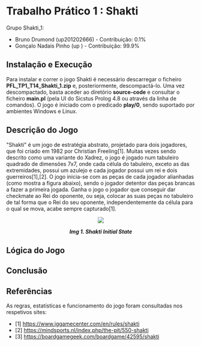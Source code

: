 # Trabalho Prático 1 : Shakti

Grupo Shakti_1:

- Bruno Drumond (up201202666) - Contribuição: 0.1%
- Gonçalo Nadais Pinho (up ) - Contribuição: 99.9%


## Instalação e Execução

<p justify="center">
Para instalar e correr o jogo Shakti é necessário descarregar o ficheiro <b>PFL_TP1_T14_Shakti_1.zip</b> e, posteriormente, descompactá-lo. Uma vez descompactado, basta aceder ao diretório <b>source-code</b> e consultar o ficheiro <b>main.pl</b> (pela UI do Sicstus Prolog 4.8 ou através da linha de comandos). O jogo é iniciado com o predicado <b>play/0</b>, sendo suportado por ambientes Windows e Linux.
</p>

## Descrição do Jogo

<p justify="center">
"Shakti" é um jogo de estratégia abstrato, projetado para dois jogadores, que foi criado em 1982 por Christian Freeling[1]. Muitas vezes sendo descrito como uma variante do Xadrez, o jogo é jogado num tabuleiro quadrado de dimensões 7x7, onde cada célula do tabuleiro, exceto as das extremidades, possui um azulejo e cada jogador possui um rei e dois guerreiros[1],[2].
O jogo inicia-se com as peças de cada jogador alianhadas (como mostra a figura abaixo), sendo o jogador detentor das peças brancas a fazer a primeira jogada. Ganha o jogo o jogador que conseguir dar checkmate ao Rei do oponente, ou seja, colocar as suas peças no tabuleiro de tal forma que o Rei do seu oponente, independentemente da célula para o qual se mova, acabe sempre capturado[1].
</p>

<p align="center" justify="center">
  <img src="https://user-images.githubusercontent.com/93979108/209412036-556cc571-4d9f-47d6-aa13-f9a697207c42.gif"/>
</p>
<p align="center">
  <b><i>Img 1. Shakti Initial State</i></b>
</p>

## Lógica do Jogo



## Conclusão


## Referências

As regras, estatísticas e funcionamento do jogo foram consultadas nos respetivos sites:
- [1] https://www.iggamecenter.com/en/rules/shakti
- [2] https://mindsports.nl/index.php/the-pit/550-shakti
- [3] https://boardgamegeek.com/boardgame/42595/shakti
